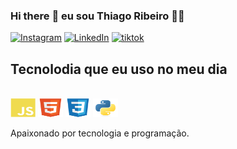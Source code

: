 ### Hi there :rocket: eu sou Thiago Ribeiro 🙋‍♂️


[![Instagram](https://img.shields.io/badge/Instagram-E4405F?style=for-the-badge&logo=instagram&logoColor=white)](https://Instagram.com/thiiago.code)
[![LinkedIn](https://img.shields.io/badge/LinkedIn-0077B5?style=for-the-badge&logo=linkedin&logoColor=white)](https://linkedIn.com/in/thiagoribeiro-dev)
[![tiktok](https://img.shields.io/badge/TikTok-000000?style=for-the-badge&logo=tiktok&logoColor=white)](https://tiktok.com/thiiago.code)


## Tecnolodia que eu uso no meu dia
<div style="display: inline_block"><br>
  <img align="center" alt="Rafa-Js" height="30" width="40" src="https://raw.githubusercontent.com/devicons/devicon/master/icons/javascript/javascript-plain.svg">
<img align="center" alt="Rafa-HTML" height="30" width="40" src="https://raw.githubusercontent.com/devicons/devicon/master/icons/html5/html5-original.svg">
<img align="center" alt="Rafa-CSS" height="30" width="40" src="https://raw.githubusercontent.com/devicons/devicon/master/icons/css3/css3-original.svg">
<img align="center" alt="Rafa-Python" height="30" width="40" src="https://raw.githubusercontent.com/devicons/devicon/master/icons/python/python-original.svg">
</div>
<br>
Apaixonado por tecnologia e programação.

